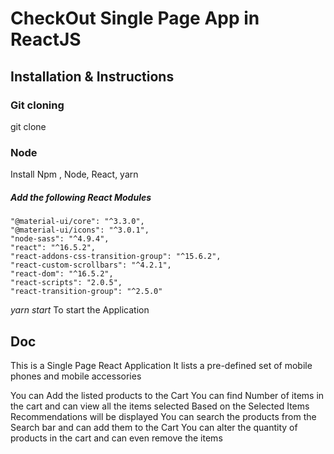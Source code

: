 # CheckOut Single Page App in ReactJS

## Installation & Instructions

### Git cloning
git clone <url>

### Node 

Install Npm , Node, React, yarn

##### Add the following React Modules
	"@material-ui/core": "^3.3.0",
    "@material-ui/icons": "^3.0.1",
    "node-sass": "^4.9.4",
    "react": "^16.5.2",
    "react-addons-css-transition-group": "^15.6.2",
    "react-custom-scrollbars": "^4.2.1",
    "react-dom": "^16.5.2",
    "react-scripts": "2.0.5",
    "react-transition-group": "^2.5.0"


*yarn start*  To start the Application

## Doc

This is a Single Page React Application
It lists a pre-defined set of mobile phones and mobile accessories

You can Add the listed products to the Cart
You can find Number of items in the cart and can view all the items selected
Based on the Selected Items Recommendations will be displayed
You can search the products from the Search bar and can add them to the Cart
You can alter the quantity of products in the cart and can even remove the items